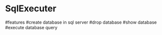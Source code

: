 # SqlExecuter

#features
#create database in sql server
#drop database
#show database
#execute database query